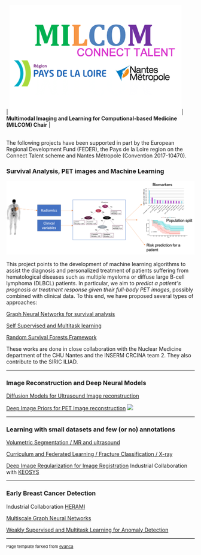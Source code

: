 | <img src="images/milcom-logos.png?raw=true"/>| **Multimodal Imaging and Learning for Computional-based Medicine (MILCOM) Chair** |

<br>
The following projects have been supported in part by the European Regional Development
Fund (FEDER), the Pays de la Loire region on the Connect Talent scheme and Nantes Métropole (Convention 2017-10470).

### Survival Analysis, PET images and Machine Learning 

<img src="images/petsurv.png"/>

This project points to the development of machine learning algorithms to assist the diagnosis and personalized treatment of patients suffering from hematological diseases such as multiple myeloma or diffuse large B-cell lymphoma (DLBCL) patients. In particular, we aim to *predict a patient's prognosis or treatment response given their full-body PET images*, possibly combined with clinical data. To this end, we have proposed several types of approaches: 

[Graph Neural Networks for survival analysis](/projects/petsurv.md#graph-neural-networks-for-survival-analysis)

[Self Supervised and Multitask learning ](/projects/petsurv.md#self-supervised-and-multi-task-learning)

[Random Survival Forests Framework](/projects/petsurv.md#random-survival-forests-framework)

These works are done in close collaboration  with the Nuclear Medicine department of the CHU Nantes and the INSERM CRCINA team 2. They also contribute to the SIRIC ILIAD.

---
### Image Reconstruction and Deep Neural Models

[Diffusion Models for Ultrasound Image reconstruction](/projects/reco.md#diffusion-models-for-ultrasound-image-reconstruction)

[Deep Image Priors for PET Image reconstruction](/projects/reco.md#deep-image-priors-for-pet-image-reconstruction)
<img src="images/dip_pet"/>

---
### Learning with small datasets and few (or no) annotations

[Volumetric Segmentation / MR and ultrasound ](/projects/segment.md)

[Curriculum and Federated Learning / Fracture Classification / X-ray](/projects/curriculum-federated)

[Deep Image Regularization for Image Registration](/projects/dipreg) Industrial Collaboration with [KEOSYS](https://www.keosys.com)

---

### Early Breast Cancer Detection
Industrial Collaboration [HERAMI](https://www.hera-mi.com/en/)

[Multiscale Graph Neural Networks](/projects/mammo)

[Weakly Supervised and Multitask Learning for Anomaly Detection](/projects/mammo)




---
<p style="font-size:11px">Page template forked from <a href="https://github.com/evanca/quick-portfolio">evanca</a></p>
<!-- Remove above link if you don't want to attibute -->
